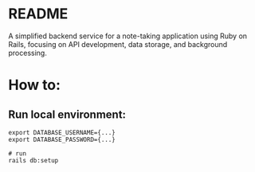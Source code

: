 # README

A simplified backend service for a note-taking application using Ruby
on Rails, focusing on API development, data storage, and background processing.

# How to:
## Run local environment:
```
export DATABASE_USERNAME={...}
export DATABASE_PASSWORD={...}

# run
rails db:setup
```
